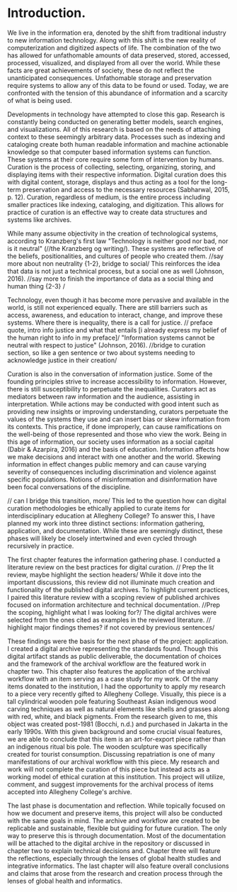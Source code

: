 # Introduction. 
We live in the information era, denoted by the shift from traditional industry to new information technology. Along with this shift is the new reality of computerization and digitized aspects of life. The combination of the two has allowed for unfathomable amounts of data preserved, stored, accessed, processed, visualized, and displayed from all over the world. While these facts are great achievements of society, these do not reflect the unanticipated consequences. Unfathomable storage and preservation require systems to allow any of this data to be found or used. Today, we are confronted with the tension of this abundance of information and a scarcity of what is being used.

Developments in technology have attempted to close this gap. Research is constantly being conducted on generating better models, search engines, and visualizations. All of this research is based on the needs of attaching context to these seemingly arbitrary data. Processes such as indexing and cataloging create both human readable information and machine actionable knowledge so that computer based information systems can function. These systems at their core require some form of intervention by humans. Curation is the process of collecting, selecting, organizing, storing, and displaying items with their respective information. Digital curation does this with digital content, storage, displays and thus acting as a tool for the long-term preservation and access to the necessary resources (Sabharwal, 2015, p. 12). Curation, regardless of medium, is the entire process including smaller practices like indexing, cataloging, and digitization. This allows for practice of curation is an effective way to create data structures and systems like archives.

While many assume objectivity in the creation of technological systems, according to Kranzberg's first law "Technology is neither good nor bad, nor is it neutral" (//the Kranzberg og writing/). These systems are reflective of the beliefs, positionalities, and cultures of people who created them.  //say more about non neutrality {1-2}, bridge to social/  This reinforces the idea that data is not just a technical process, but a social one as well (Johnson, 2016). //say more to finish the importance of data as a social thing and human thing {2-3} / 

Technology, even though it has become more pervasive and available in the world, is still not experienced equally. There are still barriers such as access, awareness, and education to interact, change, and improve these systems. Where there is inequality, there is a call for justice. // preface quote, intro info justice and what that entails [i already express my belief of the human right to info in my preface]/ "Information systems cannot be neutral with respect to justice" (Johnson, 2016). //bridge to curation section, so like a gen sentence or two about systems needing to acknowledge justice in their creation/

Curation is also in the conversation of information justice. Some of the founding principles strive to increase accessibility to information. However, there is still susceptibility to perpetuate the inequalities. Curators act as mediators between raw information and the audience, assisting in interpretation. While actions may be conducted with good intent such as providing new insights or improving understanding, curators perpetuate the values of the systems they use and can insert bias or skew information from its contexts. This practice, if done improperly, can cause ramifications on the well-being of those represented and those who view the work. Being in this age of information, our society uses information as a social capital (Dabir & Azarpira, 2016) and the basis of education. Information affects how we make decisions and interact with one another and the world. Skewing information in effect changes public memory and can cause varying severity of consequences including discrimination and violence against specific populations. Notions of misinformation and disinformation have been focal conversations of the discipline. 

// can I bridge this transition, more/ This led to the question how can digital curation methodologies be ethically applied to curate items for interdisciplinary education at Allegheny College? To answer this, I have planned my work into three distinct sections: information gathering, application, and documentation. While these are seemingly distinct, these phases will likely be closely intertwined and even cycled through recursively in practice. 

The first chapter features the information gathering phase. I conducted a literature review on the best practices for digital curation. // Prep the lit review, maybe highlight the section headers/ While it dove into the important discussions, this review did not illuminate much creation and functionality of the published digital archives. To highlight current practices, I paired this literature review with a scoping review of published archives focused on information architecture and technical documentation. //Prep the scoping, highlight what I was looking for?/ The digital archives were selected from the ones cited as examples in the reviewed literature. // highlight major findings themes? if not covered by previous sentences/

These findings were the basis for the next phase of the project: application. I created a digital archive representing the standards found. Though this digital artifact stands as public deliverable, the documentation of choices and the framework of the archival workflow are the featured work in chapter two. This chapter also features the application of the archival workflow with an item serving as a case study for my work. Of the many items donated to the institution, I had the opportunity to apply my research to a piece very recently gifted to Allegheny College. Visually, this piece is a tall cylindrical wooden pole featuring Southeast Asian indigenous wood carving techniques as well as natural elements like shells and grasses along with red, white, and black pigments. From the research given to me, this object was created post-1981 (Bocchi, n.d.) and purchased in Jakarta in the early 1990s. With this given background and some crucial visual features, we are able to conclude that this item is an art-for-export piece rather than an indigenous ritual bis pole. The wooden sculpture was specifically created for tourist consumption. Discussing repatriation is one of many manifestations of our archival workflow with this piece. My research and work will not complete the curation of this piece but instead acts as a working model of ethical curation at this institution. This project will utilize, comment, and suggest improvements for the archival process of items accepted into Allegheny College's archive. 

The last phase is documentation and reflection. While topically focused on how we document and preserve items, this project will also be conducted with the same goals in mind. The archive and workflow are created to be replicable and sustainable, flexible but guiding for future curation. The only way to preserve this is through documentation. Most of the documentation will be attached to the digital archive in the repository or discussed in chapter two to explain technical decisions and. Chapter three will feature the reflections, especially through the lenses of global health studies and integrative informatics. The last chapter will also feature overall conclusions and claims that arose from the research and creation process through the lenses of global health and informatics. 

